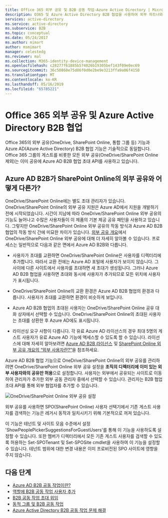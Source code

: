 ```yaml
---
title: Office 365 외부 공유 및 B2B 공동 작업-Azure Active Directory | Microsoft Docs
description: O365 및 Azure Active Directory B2B 협업을 사용하여 외부 파트너와 리소스 공유에 대해 설명합니다.
services: active-directory
ms.service: active-directory
ms.subservice: B2B
ms.topic: conceptual
ms.date: 05/24/2017
ms.author: mimart
author: msmimart
manager: celestedg
ms.reviewer: mal
ms.collection: M365-identity-device-management
ms.openlocfilehash: c28277f61885b574026b19305bef143f09e0ec69
ms.sourcegitcommit: 36c50860e75d86f0d0e2be9e3213ffa9a06f4150
ms.translationtype: MT
ms.contentlocale: ko-KR
ms.lasthandoff: 05/16/2019
ms.locfileid: "65785221"
---
```

# <a name="office-365-external-sharing-and-azure-active-directory-b2b-collaboration"></a>Office 365 외부 공유 및 Azure Active Directory B2B 협업

Office 365의 외부 공유(OneDrive, SharePoint Online, 통합 그룹 등) 기능과 Azure AD(Azure Active Directory) B2B 협업 기능은 기술적으로 동일합니다. Office 365 그룹의 게스트를 비롯한 모든 외부 공유(OneDrive/SharePoint Online 제외)는 이미 공유에 Azure AD B2B 협업 초대 API를 사용하고 있습니다.

## <a name="how-does-azure-ad-b2b-differ-from-external-sharing-in-sharepoint-online"></a>Azure AD B2B가 SharePoint Online의 외부 공유와 어떻게 다른가?

OneDrive/SharePoint Online에는 별도 초대 관리자가 있습니다. OneDrive/SharePoint Online의 외부 공유 지원은 Azure AD에서 지원을 개발하기 전에 시작되었습니다. 시간이 지남에 따라 OneDrive/SharePoint Online 외부 공유의 기능도 늘어나고 수많은 사용자들이 이 제품의 기본 제공 공유 패턴을 사용하고 있습니다. 그렇지만 OneDrive/SharePoint Online 외부 공유의 작동 방식과 Azure AD B2B 협업의 작동 방식 간에 미묘한 차이가 있습니다. [외부 공유 개요](https://docs.microsoft.com/sharepoint/external-sharing-overview)에서 OneDrive/SharePoint Online 외부 공유에 대해 더 자세히 알아볼 수 있습니다. 프로세스는 일반적으로 다음과 같은 면에서 Azure AD B2B와 다릅니다.

- 사용자가 초대를 교환하면 OneDrive/SharePoint Online은 사용자를 디렉터리에 추가합니다. 따라서 교환 전에는 Azure AD 포털에 사용자가 보이지 않습니다. 그 사이에 다른 사이트에서 사용자를 초대하면 새 초대가 생성됩니다. 그러나 Azure AD B2B 협업을 사용하면 초대와 동시에 사용자가 추가되므로 모든 위치에 사용자가 표시됩니다.

- OneDrive/SharePoint Online의 교환 환경은 Azure AD B2B 협업의 환경과 다릅니다. 사용자가 초대를 교환하면 환경이 비슷하게 보입니다.

- Azure AD B2B 협업의 초대된 사용자는 OneDrive/SharePoint Online 공유 대화 상자에서 선택할 수 있습니다. OneDrive/SharePoint Online의 초대된 사용자는 초대를 상환한 후 Azure AD에도 표시됩니다.

- 라이선싱 요구 사항이 다릅니다. 각 유료 Azure AD 라이선스의 경우 최대 5명의 게스트 사용자가 유료 Azure AD 기능에 액세스할 수 있도록 할 수 있습니다. 라이선스에 대해 자세히 알아보려면 [Azure AD B2B 라이선스](https://docs.microsoft.com/azure/active-directory/b2b/licensing-guidance) 및 [SharePoint Online 외부 공유 개요의 “외부 사용자란?”](https://docs.microsoft.com/sharepoint/external-sharing-overview#what-is-an-external-user)을 참조하세요.

Azure AD B2B 협업 기능으로 OneDrive/SharePoint Online의 외부 공유를 관리하려면 OneDrive/SharePoint Online 외부 공유 설정을 **조직의 디렉터리에 이미 있는 외부 사용자와의 공유만 허용**으로 설정합니다. 사용자는 외부에서 공유되는 사이트로 이동하여 관리자가 추가한 외부 공동 관리자 중에서 선택할 수 있습니다. 관리자는 B2B 협업 초대 API를 통해 외부 협업자를 추가할 수 있습니다.


![OneDrive/SharePoint Online 외부 공유 설정](media/o365-external-user/odsp-sharing-setting.png)

외부 공유를 사용하면 SPO(SharePoint Online) 사용자 선택기에서 기존 게스트 사용자를 검색하는 기능은 레거시 동작과 일치시키기 위해 기본적으로 꺼져 있습니다.

이 기능은 테넌트 및 사이트 모음 수준에서 설정 'ShowPeoplePickerSuggestionsForGuestUsers'를 통해 이 기능을 사용하도록 설정할 수 있습니다. 또한 멤버가 디렉터리에서 모든 기존 게스트 사용자를 검색할 수 있도록 허용하는 Set-SPOTenant 및 Set-SPOSite cmdlet을 사용하여 이 기능을 설정할 수 있습니다. 테넌트 범위에 대한 변경 내용은 이미 프로비전된 SPO 사이트에 영향을 주지 않습니다.

## <a name="next-steps"></a>다음 단계

* [Azure AD B2B 공동 작업이란?](what-is-b2b.md)
* [역할에 B2B 공동 작업 사용자 추가](add-guest-to-role.md)
* [B2B 공동 작업 초대 위임](delegate-invitations.md)
* [동적 그룹 및 B2B 공동 작업](use-dynamic-groups.md)
* [Azure Active Directory B2B 공동 작업 문제 해결](troubleshoot.md)
